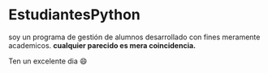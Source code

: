 # EstudiantesPython

soy un programa de gestión de alumnos desarrollado con fines meramente academicos.
**cualquier parecido es mera coincidencia.**

Ten un excelente dia :smile: 
